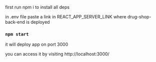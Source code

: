 first run npm i to install all deps

in .env file paste a link in REACT_APP_SERVER_LINK where drug-shop-back-end is deployed

### `npm start`

it will deploy app on port 3000

you can access it by visiting http://localhost:3000/
